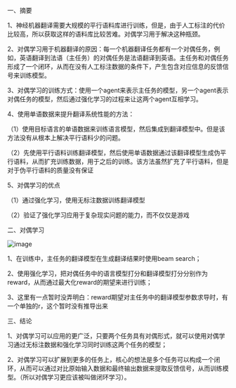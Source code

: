 一、摘要

1、神经机器翻译需要大规模的平行语料库进行训练，但是，由于人工标注的代价比较高，所以获取这样的语料库比较苦难。对偶学习用于解决这种瓶颈。

2、对偶学习用于机器翻译的原因：每一个机器翻译任务都有一个对偶任务，例如，英语翻译到法语（主任务）的对偶任务是法语翻译到英语。主任务和对偶任务形成了一个闭环，从而在没有人工标注数据的条件下，产生包含对应信息的反馈信号来训练模型。

3、对偶学习的训练方式：使用一个agent来表示主任务的模型，另一个agent表示对偶任务的模型，然后通过强化学习的过程来让这两个agent互相学习。

4、使用单语数据来提升翻译系统性能的方法：

（1）使用目标语言的单语数据来训练语言模型，然后集成到翻译模型中。但是该方法没有从根本上解决平行语料少的问题。

（2）先使用平行语料训练翻译模型，然后使用单语数据通过该翻译模型生成伪平行语料，从而扩充训练数据，用于之后的训练。该方法虽然扩充了平行语料，但是对于伪平行语料的质量没有保证

5、对偶学习的优点

（1）通过强化学习，使用无标注数据训练翻译模型

（2）验证了强化学习应用于复杂现实问题的能力，而不仅仅是游戏



二、对偶学习

![image](https://github.com/shiyanwudi922/paper_summary/blob/master/picture/DuelLearning/algorithm1.png)

1、在训练中，主任务的翻译模型在生成翻译结果时使用beam search；

2、使用强化学习，把对偶任务中的语言模型打分和翻译模型打分分别作为reward，从而通过最大化reward的期望来进行训练；

3、这里有一点暂时没弄明白：reward期望对主任务中的翻译模型参数求导时，有一个单独的r，这个暂时没有推导出来



三、结论

1、对偶学习可以应用的更广泛，只要两个任务具有对偶形式，就可以使用对偶学习通过无标注数据和强化学习同时训练这两个任务的模型；

2、对偶学习可以扩展到更多的任务上，核心的想法是多个任务可以构成一个闭环，从而可以通过对比原始输入数据和最终输出数据来提取反馈信号，从而训练模型。（所以对偶学习更应该被叫做闭环学习）。